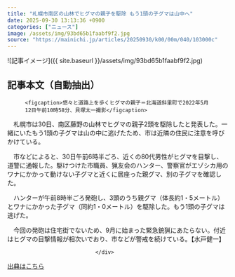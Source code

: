 ```yaml
---
title: "札幌市南区の山林でヒグマの親子を駆除 もう1頭の子グマは山中へ"
date: 2025-09-30 13:13:36 +0900
categories: ["ニュース"]
image: /assets/img/93bd65b1faabf9f2.jpg
source: "https://mainichi.jp/articles/20250930/k00/00m/040/103000c"
---
```


![記事イメージ]({{ site.baseurl }}/assets/img/93bd65b1faabf9f2.jpg)

## 記事本文（自動抽出）
<div><section class="articledetail-body" id="articledetail-body">




<div class="articledetail-image-left">
  <figure>
    
    <figcaption>悠々と道路上を歩くヒグマの親子＝北海道斜里町で2022年5月12日午前10時58分、貝塚太一撮影</figcaption>
    
  </figure>
</div>

<p>　札幌市は30日、南区藤野の山林でヒグマの親子2頭を駆除したと発表した。一緒にいたもう1頭の子グマは山の中に逃げたため、市は近隣の住民に注意を呼びかけている。</p>

<p>　市などによると、30日午前6時半ごろ、近くの80代男性がヒグマを目撃し、道警に通報した。駆けつけた市職員、猟友会のハンター、警察官がエゾシカ用のワナにかかって動けない子グマと近くに居座った親グマ、別の子グマを確認した。</p>

	


<p>　ハンターが午前8時半ごろ発砲し、3頭のうち親グマ（体長約1・5メートル）とワナにかかった子グマ（同約1・0メートル）を駆除した。もう1頭の子グマは逃げた。</p>

<p>　今回の発砲は住宅街でないため、9月に始まった緊急銃猟にあたらない。付近はヒグマの目撃情報が相次いでおり、市などが警戒を続けている。【水戸健一】</p>


</section>






								</div>

[出典はこちら](https://mainichi.jp/articles/20250930/k00/00m/040/103000c)
